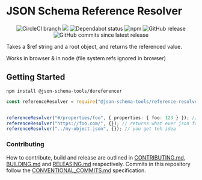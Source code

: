 # JSON Schema Reference Resolver

<center>
  <span>
    <img alt="CircleCI branch" src="https://img.shields.io/circleci/project/github/json-schema-tools/reference-resolver/master.svg">
    <img src="https://codecov.io/gh/json-schema-tools/reference-resolver/branch/master/graph/badge.svg" />
    <img alt="Dependabot status" src="https://api.dependabot.com/badges/status?host=github&repo=json-schema-tools/reference-resolver" />
    <img alt="npm" src="https://img.shields.io/npm/dt/@json-schema-tools/reference-resolver.svg" />
    <img alt="GitHub release" src="https://img.shields.io/github/release/json-schema-tools/reference-resolver.svg" />
    <img alt="GitHub commits since latest release" src="https://img.shields.io/github/commits-since/json-schema-tools/reference-resolver/latest.svg" />
  </span>
</center>

Takes a $ref string and a root object, and returns the referenced value.

Works in browser & in node (file system refs ignored in browser)

## Getting Started

`npm install @json-schema-tools/dereferencer`

```typescript
const referenceResolver = require("@json-schema-tools/reference-resolver").default;


referenceResolver("#/properties/foo", { properties: { foo: 123 } }); // returns '123'
referenceResolver("https://foo.com/", {}); // returns what ever json foo.com returns
referenceResolver("../my-object.json", {}); // you get teh idea

```

### Contributing

How to contribute, build and release are outlined in [CONTRIBUTING.md](CONTRIBUTING.md), [BUILDING.md](BUILDING.md) and [RELEASING.md](RELEASING.md) respectively. Commits in this repository follow the [CONVENTIONAL_COMMITS.md](CONVENTIONAL_COMMITS.md) specification.
